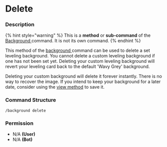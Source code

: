 # Delete

### Description

{% hint style="warning" %}
This is a **method** or **sub-command** of the [Background ](./)command. It is not its own command.
{% endhint %}

This method of the [background ](./)command can be used to delete a set leveling background. You cannot delete a custom leveling background if one has not been set yet. Deleting your custom leveling background will revert your leveling card back to the default 'Wavy Grey' background.

Deleting your custom background will delete it forever instantly. There is no way to recover the image. If you intend to keep your background for a later date, consider using the [view method](view.md) to save it.

### Command Structure

```
/background delete
```

### **Permission**

* N/A **(User)**
* N/A **(Bot)**
